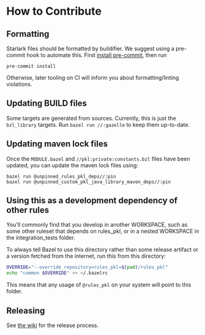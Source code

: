 # How to Contribute

## Formatting

Starlark files should be formatted by buildifier.
We suggest using a pre-commit hook to automate this.
First [install pre-commit](https://pre-commit.com/#installation),
then run

```shell
pre-commit install
```

Otherwise, later tooling on CI will inform you about formatting/linting violations.

## Updating BUILD files

Some targets are generated from sources.
Currently, this is just the `bzl_library` targets.
Run `bazel run //:gazelle` to keep them up-to-date.

## Updating maven lock files

Once the `MODULE.bazel` and `//pkl:private:constants.bzl` files have been updated, you
can update the maven lock files using:

```
bazel run @unpinned_rules_pkl_deps//:pin
bazel run @unpinned_custom_pkl_java_library_maven_deps//:pin
```

## Using this as a development dependency of other rules

You'll commonly find that you develop in another WORKSPACE, such as
some other ruleset that depends on rules_pkl, or in a nested
WORKSPACE in the integration_tests folder.

To always tell Bazel to use this directory rather than some release
artifact or a version fetched from the internet, run this from this
directory:

```sh
OVERRIDE="--override_repository=rules_pkl=$(pwd)/rules_pkl"
echo "common $OVERRIDE" >> ~/.bazelrc
```

This means that any usage of `@rules_pkl` on your system will point to this folder.

## Releasing

See [the wiki](https://github.com/apple/rules_pkl/wiki/Release-Process) for the release process.
